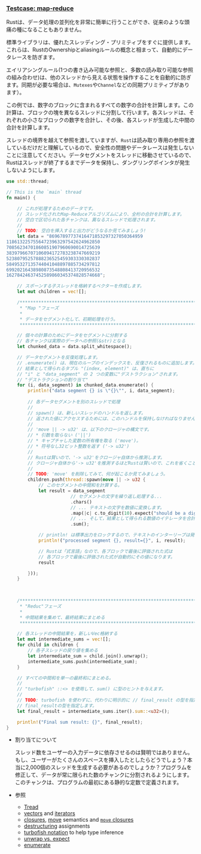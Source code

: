 ### [Testcase: map-reduce](https://doc.rust-jp.rs/rust-by-example-ja/std_misc/threads/testcase_mapreduce.html)

Rustは、データ処理の並列化を非常に簡単に行うことができ、従来のような頭痛の種になることもありません。

標準ライブラリは、優れたスレッディング・プリミティブをすぐに提供します。これらは、RustのOwnershipとaliasingルールの概念と相まって、自動的にデータレースを防ぎます。

エイリアシングルール(1つの書き込み可能な参照と、多数の読み取り可能な参照の組み合わせ)は、他のスレッドから見える状態を操作することを自動的に防ぎます。同期が必要な場合は、`Mutexes`や`Channel`などの同期プリミティブがあります）。

この例では、数字のブロックに含まれるすべての数字の合計を計算します。この計算は、ブロックの塊を異なるスレッドに分割して行います。各スレッドは、それぞれの小さなブロックの数字を合計し、その後、各スレッドが生成した中間の合計を計算します。

スレッドの境界を越えて参照を渡していますが、`Rust`は読み取り専用の参照を渡しているだけだと理解しているので、安全性の問題やデータレースは発生しないことに注意してください。データセグメントをスレッドに移動させているので、Rustはスレッドが終了するまでデータを保持し、ダングリングポインタが発生しないようにします。

```rust
use std::thread;

// This is the `main` thread
fn main() {

    // これが処理するためのデータです。
    // スレッド化されたMap-Reduceアルゴリズムにより、全桁の合計を計算します。
    // 空白で区切られた各チャンクは、異なるスレッドで処理されます。
    //
    // TODO: 空白を挿入すると出力がどうなるか見てみましょう!
    let data = "86967897737416471853297327050364959
11861322575564723963297542624962850
70856234701860851907960690014725639
38397966707106094172783238747669219
52380795257888236525459303330302837
58495327135744041048897885734297812
69920216438980873548808413720956532
16278424637452589860345374828574668";

    // スポーンする子スレッドを格納するベクターを作成します。
    let mut children = vec![];

    /*************************************************************************
     * "Map "フェーズ
     *
     * データをセグメント化して、初期処理を行う。
     ************************************************************************/

    // 個々の計算のためにデータをセグメントに分割する
    // 各チャンクは実際のデータへの参照(&str)となる
    let chunked_data = data.split_whitespace();

    // データセグメントを反復処理します。
    // .enumerate() は、現在のループのインデックスを、反復されるものに追加します。
    // 結果として得られるタプル "(index, element)" は、直ちに
    // "i" と "data_segment" の 2 つの変数に"デストラクション"されます。
    // "デストラクションの割り当て"
    for (i, data_segment) in chunked_data.enumerate() {
        println!("data segment {} is \"{}\"", i, data_segment);
        
        // 各データセグメントを別のスレッドで処理
        //
        // spawn() は、新しいスレッドのハンドルを返します。
        // 返された値にアクセスするためには、このハンドルを保持しなければなりません。
        //
        // 'move || -> u32' は、以下のクロージャの構文です。
        // * 引数を取らない ('||')
        // * キャプチャした変数の所有権を取る ('move')。
        // * 符号なし32ビット整数を返す ('-> u32')
        //
        // Rustは賢いので、'-> u32'をクロージャ自体から推測します。
        // クロージャ自体から'-> u32'を推測するほどRustは賢いので、これを省くことができました。
        //
        // TODO: 'move' を削除してみて、何が起こるか見てみましょう。
        children.push(thread::spawn(move || -> u32 {
            // このセグメントの中間和を計算する。
            let result = data_segment
                        // セグメントの文字を繰り返し処理する...
                        .chars()
                        // ... テキストの文字を数値に変換します。
                        .map(|c| c.to_digit(10).expect("should be a digit"))
                        // ... そして，結果として得られる数値のイテレータを合計する
                        .sum();

            // println! は標準出力をロックするので、テキストのインターリーブは発生しません。
            println!("processed segment {}, result={}", i, result);

            // Rustは「式言語」なので、各ブロックで最後に評価された式は
            // 各ブロックで最後に評価された式が自動的にその値になります。
            result

        }));
    }
    
    

    /*************************************************************************
     * "Reduc"フェーズ
     *
     * 中間結果を集めて、最終結果にまとめる
     ************************************************************************/

    // 各スレッドの中間結果を，新しいVec格納する
    let mut intermediate_sums = vec![];
    for child in children {
        // 各子スレッドの戻り値を集める
        let intermediate_sum = child.join().unwrap();
        intermediate_sums.push(intermediate_sum);
    }

    // すべての中間和を単一の最終和にまとめる。
    //
    // "turbofish" ::<> を使用して、sum() に型のヒントを与えます。
    //
    // TODO: turbofish を使わずに、代わりに明示的に // final_result の型を指定してみてください。
    // final_resultの型を指定します。
    let final_result = intermediate_sums.iter().sum::<u32>();

    println!("Final sum result: {}", final_result);
}
```

- 割り当てについて

  スレッド数をユーザーの入力データに依存させるのは賢明ではありません。もし、ユーザーがたくさんのスペースを挿入したとしたらどうでしょう？本当に2,000個のスレッドを生成する必要があるのでしょうか？プログラムを修正して、データが常に限られた数のチャンクに分割されるようにします。このチャンクは、プログラムの最初にある静的な定数で定義されます。

- 参照

  - [Tread](https://doc.rust-jp.rs/rust-by-example-ja/std_misc/threads.html)
  - [vectors](https://doc.rust-jp.rs/rust-by-example-ja/std/vec.html) and [iterators](https://doc.rust-jp.rs/rust-by-example-ja/trait/iter.html)
  - [closures](https://doc.rust-jp.rs/rust-by-example-ja/fn/closures.html), [move](https://doc.rust-jp.rs/rust-by-example-ja/scope/move.html) semantics and [`move` closures](https://doc.rust-lang.org/book/ch13-01-closures.html#closures-can-capture-their-environment)
  - [destructuring](https://doc.rust-lang.org/book/ch18-03-pattern-syntax.html#destructuring-to-break-apart-values) assignments
  - [turbofish notation](https://doc.rust-lang.org/std/iter/trait.Iterator.html#method.collect) to help type inference
  - [unwrap vs. expect](https://doc.rust-jp.rs/rust-by-example-ja/error/option_unwrap.html)
  - [enumerate](https://doc.rust-lang.org/book/loops.html#enumerate)

